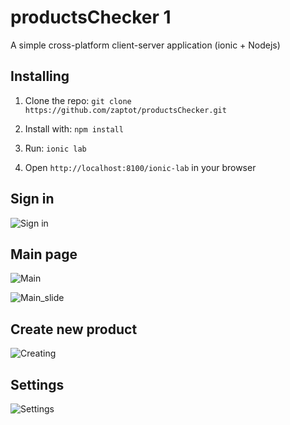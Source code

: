 # productsChecker 1

A simple cross-platform client-server application (ionic + Nodejs)

## Installing

1. Clone the repo: `git clone https://github.com/zaptot/productsChecker.git`

2. Install with: `npm install`

3. Run: `ionic lab`

3. Open `http://localhost:8100/ionic-lab` in your browser

## Sign in

![Sign in](https://pp.userapi.com/c846523/v846523349/75ef5/WckysPmFmSc.jpg)

## Main page

![Main](https://pp.userapi.com/c846523/v846523349/75ed5/23VYDEQnaGk.jpg)

![Main_slide](https://pp.userapi.com/c846523/v846523349/75edd/ys5dGOsLs3U.jpg)

## Create new product

![Creating](https://pp.userapi.com/c846523/v846523349/75ee5/rsykq3dSdTU.jpg)

## Settings

![Settings](https://pp.userapi.com/c846523/v846523349/75eed/_vU--JegaLU.jpg)
